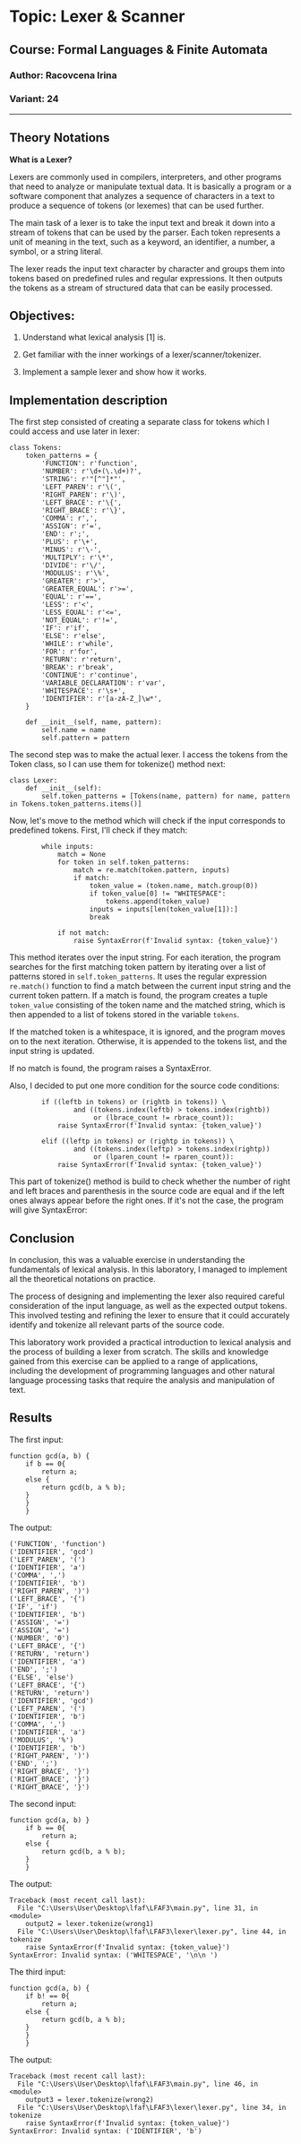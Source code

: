 # Topic: Lexer & Scanner
## Course: Formal Languages & Finite Automata
### Author: Racovcena Irina
### Variant: 24
____
## Theory Notations
**What is a Lexer?**

Lexers are commonly used in compilers, interpreters, and other programs that need to analyze or manipulate textual data.
It is basically a program or a software component that analyzes a sequence of characters in a text to produce a sequence 
of tokens (or lexemes) that can be used further. 

The main task of a lexer is to take the input text and break it down into a stream of tokens that can be used by the parser. Each token represents a unit of meaning in the text, 
such as a keyword, an identifier, a number, a symbol, or a string literal.

The lexer reads the input text character by character and groups them into tokens based on predefined rules and regular expressions. 
It then outputs the tokens as a stream of structured data that can be easily processed.

## Objectives:
1. Understand what lexical analysis [1] is.

2. Get familiar with the inner workings of a lexer/scanner/tokenizer.

3. Implement a sample lexer and show how it works.

## Implementation description
 
The first step consisted of creating a separate class for tokens which I could access and use
later in lexer:

```
class Tokens:
    token_patterns = {
        'FUNCTION': r'function',
        'NUMBER': r'\d+(\.\d+)?',
        'STRING': r'"[^"]*"',
        'LEFT_PAREN': r'\(',
        'RIGHT_PAREN': r'\)',
        'LEFT_BRACE': r'\{',
        'RIGHT_BRACE': r'\}',
        'COMMA': r',',
        'ASSIGN': r'=',
        'END': r';',
        'PLUS': r'\+',
        'MINUS': r'\-',
        'MULTIPLY': r'\*',
        'DIVIDE': r'\/',
        'MODULUS': r'\%',
        'GREATER': r'>',
        'GREATER_EQUAL': r'>=',
        'EQUAL': r'==',
        'LESS': r'<',
        'LESS_EQUAL': r'<=',
        'NOT_EQUAL': r'!=',
        'IF': r'if',
        'ELSE': r'else',
        'WHILE': r'while',
        'FOR': r'for',
        'RETURN': r'return',
        'BREAK': r'break',
        'CONTINUE': r'continue',
        'VARIABLE_DECLARATION': r'var',
        'WHITESPACE': r'\s+',
        'IDENTIFIER': r'[a-zA-Z_]\w*',
    }

    def __init__(self, name, pattern):
        self.name = name
        self.pattern = pattern
```

The second step was to make the actual lexer. I access the tokens 
from the Token class, so I can use them for tokenize() method next:

```commandline
class Lexer:
    def __init__(self):
        self.token_patterns = [Tokens(name, pattern) for name, pattern in Tokens.token_patterns.items()]
```

Now, let's move to the method which will check if the input corresponds to predefined
tokens. First, I'll check if they match:

```commandline
        while inputs:
            match = None
            for token in self.token_patterns:
                match = re.match(token.pattern, inputs)
                if match:
                    token_value = (token.name, match.group(0))
                    if token_value[0] != "WHITESPACE":
                        tokens.append(token_value)
                    inputs = inputs[len(token_value[1]):]
                    break

            if not match:
                raise SyntaxError(f'Invalid syntax: {token_value}')
```

This method iterates over the input string. For each iteration, 
the program searches for the first matching token pattern 
by iterating over a list of patterns stored in `self.token_patterns`. 
It uses the regular expression `re.match()` function to find a match 
between the current input string and the current token pattern. 
If a match is found, the program creates a tuple `token_value` 
consisting of the token name and the matched string, 
which is then appended to a list of tokens stored in the variable `tokens`.

If the matched token is a whitespace, it is ignored, and 
the program moves on to the next iteration. Otherwise, it is appended to the tokens list, and the input string is updated.

If no match is found, the program raises a SyntaxError.

Also, I decided to put one more condition for the source code conditions:

```commandline
        if ((leftb in tokens) or (rightb in tokens)) \
                and ((tokens.index(leftb) > tokens.index(rightb))
                     or (lbrace_count != rbrace_count)):
            raise SyntaxError(f'Invalid syntax: {token_value}')

        elif ((leftp in tokens) or (rightp in tokens)) \
                and ((tokens.index(leftp) > tokens.index(rightp))
                     or (lparen_count != rparen_count)):
            raise SyntaxError(f'Invalid syntax: {token_value}')
```

This part of tokenize() method is build to check whether the number of
right and left braces and parenthesis in the source code are equal and if the left
ones always appear before the right ones. If it's not the case, the program will give
SyntaxError:

## Conclusion

In conclusion, this was a valuable 
exercise in understanding the fundamentals of lexical 
analysis. In this laboratory, I managed
to implement all the theoretical notations on practice.

The process of designing and implementing the lexer also required careful 
consideration of the input language, as well as the expected 
output tokens. This involved testing and refining the lexer to 
ensure that it could accurately identify and tokenize all relevant 
parts of the source code.

This laboratory work provided a practical introduction to lexical 
analysis and the process of building a lexer from scratch. 
The skills and knowledge gained from this exercise can be applied 
to a range of applications, including the development of programming 
languages and other natural language processing tasks that require the 
analysis and manipulation of text.

## Results

The first input:
```commandline
function gcd(a, b) {
    if b == 0{
        return a;
    else {
        return gcd(b, a % b);
    }
    }
    }
```

The output:

```commandline
('FUNCTION', 'function')
('IDENTIFIER', 'gcd')
('LEFT_PAREN', '(')
('IDENTIFIER', 'a')
('COMMA', ',')
('IDENTIFIER', 'b')
('RIGHT_PAREN', ')')
('LEFT_BRACE', '{')
('IF', 'if')
('IDENTIFIER', 'b')
('ASSIGN', '=')
('ASSIGN', '=')
('NUMBER', '0')
('LEFT_BRACE', '{')
('RETURN', 'return')
('IDENTIFIER', 'a')
('END', ';')
('ELSE', 'else')
('LEFT_BRACE', '{')
('RETURN', 'return')
('IDENTIFIER', 'gcd')
('LEFT_PAREN', '(')
('IDENTIFIER', 'b')
('COMMA', ',')
('IDENTIFIER', 'a')
('MODULUS', '%')
('IDENTIFIER', 'b')
('RIGHT_PAREN', ')')
('END', ';')
('RIGHT_BRACE', '}')
('RIGHT_BRACE', '}')
('RIGHT_BRACE', '}')
```

The second input:

```commandline
function gcd(a, b) }
    if b == 0{
        return a;
    else {
        return gcd(b, a % b);
    }
    }
```

The output:

```commandline
Traceback (most recent call last):
  File "C:\Users\User\Desktop\lfaf\LFAF3\main.py", line 31, in <module>
    output2 = lexer.tokenize(wrong1)
  File "C:\Users\User\Desktop\lfaf\LFAF3\lexer\lexer.py", line 44, in tokenize
    raise SyntaxError(f'Invalid syntax: {token_value}')
SyntaxError: Invalid syntax: ('WHITESPACE', '\n\n ')
```
The third input:
```commandline
function gcd(a, b) {
    if b! == 0{
        return a;
    else {
        return gcd(b, a % b);
    }
    }
    }
```

The output:

```commandline
Traceback (most recent call last):
  File "C:\Users\User\Desktop\lfaf\LFAF3\main.py", line 46, in <module>
    output3 = lexer.tokenize(wrong2)
  File "C:\Users\User\Desktop\lfaf\LFAF3\lexer\lexer.py", line 34, in tokenize
    raise SyntaxError(f'Invalid syntax: {token_value}')
SyntaxError: Invalid syntax: ('IDENTIFIER', 'b')
```

